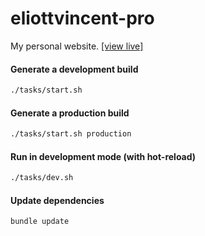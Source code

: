 # eliottvincent-pro
My personal website. [[view live]](https://eliottvincent.com)


#### Generate a development build
```sh
./tasks/start.sh
```

#### Generate a production build
```sh
./tasks/start.sh production
```

#### Run in development mode (with hot-reload)
```sh
./tasks/dev.sh
```

#### Update dependencies
```sh
bundle update
```
